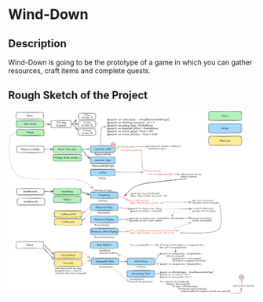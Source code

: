 # Wind-Down
## Description
Wind-Down is going to be the prototype of a game
in which you can gather resources, craft items and complete quests.

## Rough Sketch of the Project

![Screenshot of the rough sketch of this plan.](https://github.com/claeryc/wind-down/blob/main/wind-down_rpg_game.excalidraw.png?raw=true)
